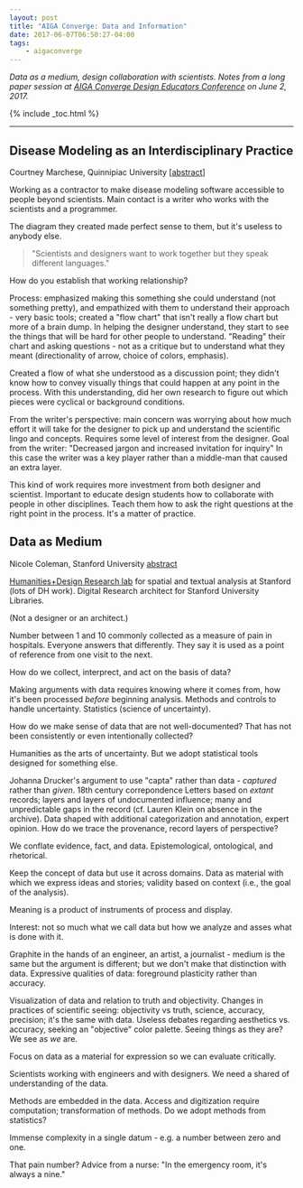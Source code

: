 ```yaml
---
layout: post
title: "AIGA Converge: Data and Information"
date: 2017-06-07T06:50:27-04:00
tags:
    - aigaconverge
---
```


*Data as a medium, design collaboration with scientists.
Notes from a long paper session at [AIGA Converge Design Educators Conference](http://converge.aiga.org/) on
June 2, 2017.*

{% include _toc.html %}

* * *

## Disease Modeling as an Interdisciplinary Practice

Courtney Marchese, Quinnipiac University [[abstract](http://converge.cci.kent.edu/case-study-disease-modeling-as-an-interdisciplinary-practice/)]

Working as a contractor to make disease modeling software accessible
to people beyond scientists.  Main contact is a writer who works with
the scientists and a programmer.

The diagram they created made perfect sense to them, but it's useless to anybody else.

> "Scientists and designers want to work together but they speak different languages."

How do you establish that working relationship?

Process: emphasized making this something she could understand (not something pretty),
and empathized with them to understand their approach - very basic tools;
created a "flow chart" that isn't really a flow chart but more of a brain dump.
In helping the designer understand, they start to see the things that will be
hard for other people to understand.
"Reading" their chart and asking questions - not as a critique but to understand
what they meant (directionality of arrow, choice of colors, emphasis).

Created a flow of what she understood as a discussion point; they didn't
know how to convey visually things that could happen at any point in the process.
With this understanding, did her own research to figure out which pieces
were cyclical or background conditions.

From the writer's perspective: main concern was worrying about how much
effort it will take for the designer to pick up and understand the
scientific lingo and concepts.  Requires some level of interest from the designer.
Goal from the writer: "Decreased jargon and increased invitation for inquiry"
In this case the writer was a key player rather than a middle-man that caused
an extra layer.

This kind of work requires more investment from both designer and scientist.
Important to educate design students how to collaborate with people in other
disciplines.  Teach them how to ask the right questions at the right point
in the process.  It's a matter of practice.


## Data as Medium

Nicole Coleman, Stanford University [abstract](http://converge.cci.kent.edu/data-as-medium/)

[Humanities+Design Research lab](http://hdlab.stanford.edu/) for spatial
and textual analysis at Stanford (lots of DH work).
Digital Research architect for Stanford University Libraries.

(Not a designer or an architect.)

Number between 1 and 10 commonly collected as a measure of pain in hospitals.
Everyone answers that differently.  They say it is used as a point of reference
from one visit to the next.

How do we collect, interprect, and act on the basis of data?

Making arguments with data requires knowing where it comes from, how it's been
processed *before* beginning analysis.  Methods and controls to handle uncertainty.
Statistics (science of uncertainty).

How do we make sense of data that are not well-documented?  That has not been
consistently or even intentionally collected?

Humanities as the arts of uncertainty.  But we adopt statistical tools
designed for something else.

Johanna Drucker's argument to use "capta" rather than data - *captured* rather than *given*.
18th century correpondence Letters based on *extant* records; layers and layers of undocumented influence;
many and unpredictable gaps in the record (cf. Lauren Klein on absence in the archive).
Data shaped with additional categorization and annotation, expert opinion.
How do we trace the provenance, record layers of perspective?

We conflate evidence, fact, and data. Epistemological, ontological, and rhetorical.

Keep the concept of data but use it across domains.
Data as material with which we express ideas and stories; validity based on context (i.e., the goal of the analysis).

Meaning is a product of instruments of process and display.

Interest: not so much what we call data but how we analyze and asses what is done with it.

Graphite in the hands of an engineer, an artist, a journalist - medium is the same
but the argument is different; but we don't make that distinction with data.
Expressive qualities of data: foreground plasticity rather than accuracy.

Visualization of data and relation to truth and objectivity.
Changes in practices of scientific seeing:
objectivity vs truth, science, accuracy, precision; it's the same with data.
Useless debates regarding aesthetics vs. accuracy, seeking an "objective"
color palette.  Seeing things as they are? We see as *we* are.

Focus on data as a material for expression so we can evaluate critically.

Scientists working with engineers and with designers.  We need a shared of
understanding of the data.

Methods are embedded in the data.  Access and digitization require computation;
transformation of methods. Do we adopt methods from statistics?

Immense complexity in a single datum - e.g. a number between zero and one.

That pain number?  Advice from a nurse: "In the emergency room, it's always a nine."